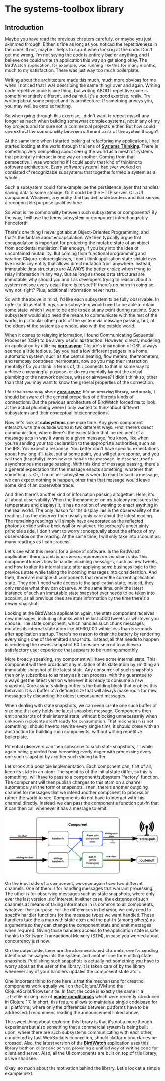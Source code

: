 # The systems-toolbox library

## Introduction

Maybe you have read the previous chapters carefully, or maybe you just skimmed through. Either is fine as long as you noticed the repetitiveness in the code. If not, maybe it helps to squint when looking at the code. Don't get me wrong, I'm not saying the code is entirely bad or anything, and I believe one could write an application this way an get along okay. The BirdWatch application, for example, was running like this for many months, much to my satisfaction. There was just way too much boilerplate. 

Writing about the architecture made this much, much more obvious for me when I noticed that I was describing the same things over and again. Writing code repetitive once is one thing, but writing ABOUT repetitive code is something entirely different, and painful. It's a good exercise, really. Try writing about some project and its architecture. If something annoys you, you may well be onto something.

So when going through this exercise, I didn't want to repeat myself any longer as much when building somewhat complex systems, not in any of my toy projects and for sure not in commercial projects, either. But how could one extract the commonality between different parts of the system though?

At the same time when I started looking at refactoring my applications, I had started looking at the world through the lens of **[Systems Thinking](https://en.wikipedia.org/wiki/Systems_thinking)**. There is something very compelling about seeing the world as a mesh of systems that potentially interact in one way or another. Coming from that perspective, I was wondering if I could apply that kind of thinking to software architecture. Every software system I had ever worked on consisted of recognizable subsystems that together formed a system as a whole.

Such a subsystem could, for example, be the persistence layer that handles saving data to some storage. Or it could be the HTTP server. Or a UI component. Whatever, any entity that has definable borders and that serves a recognizable purpose qualifies here.

So what is the commonality between such subsystems or components? By the way, I will use the terms subsystem or component interchangeably henceforth. 

There's one thing I never got about Object-Oriented Programming, and that's the fanfare about encapsulation. We then typically argue that encapsulation is important for protecting the mutable state of an object from accidental mutilation. Fair enough, if you buy into the idea of uncontained mutability. But coming from functional programming and wearing Clojure-colored glasses, I don't think application state should ever live inside any entity that allows direct mutation from anywhere. Instead, immutable data structures are ALWAYS the better choice when trying to relay information in any way. But as long as those data structures are immutable, why should you and I as developers trying to reason about a system not see every detail there is to see? If there's no harm in doing so, why not, right? Plus, additional information never hurts.

So with the above in mind, I'd like each subsystem to be fully observable. In order to do useful things, such subsystem would need to be able to retain some state, which I want to be able to see at any point during runtime. Such subsystem would also need the means to communicate with the rest of the world, in particular other parts of the system via message passing, but, at the edges of the system as a whole, also with the outside world.

When it comes to relaying information, I found Communicating Sequential Processes (CSP) to be a very useful abstraction. However, directly modeling an application by utilizing **[core.async](https://github.com/clojure/core.async)**, Clojure's incarnation of CSP, always seemed a little tedious. Say you had a few different gadgets in a home automation system, such as the central heating, flow meters, thermometers, and remotely controlled thermostats, how do you map their interaction mentally? Do you think in terms of, this connects to that in some way to achieve a meaningful purpose, or do you mentally lay out the actual plumbing or the network devices, wires or airwaves? I didn't think so, other than that you may want to know the general properties of the connection.

I felt the same way about **[core.async](https://github.com/clojure/core.async)**. It's an amazing library, and surely, I should be aware of the general properties of differents kinds of connections. But the previous architecture of BirdWatch forced me to look at the actual plumbing where I only wanted to think about different subsystems and their conceptual interconnections.

Now let's look at **subsystems** one more time. Any given component interacts with the outside world in two different ways. First, there's direct communication, where there's the expectation that the recipient of a message acts in way it wants to a given message. You know, like when you're sending your tax declaration to the appropriate authorities, such as the IRS. You expect a response. You better don't have specific expectations about how long it'll take, but at some point, you will get a response, and you will then (hopefully) know how to handle the message. In essence, that's asynchronous message passing. With this kind of message passing, there's a general expectation that the message enacts something, whatever that something is. Or, if no other subsystem is wired to react to such a message, we can expect nothing to happen, other than that message would leave some kind of an observable trace.

And then there's another kind of information passing altogether. Here, it's all about observability. When the thermometer on my balcony measures the temperature and displays it, it has no notion of wanting to enact anything in the real world. The only reason for the display lies in the observability of the reading. I as the observer then usually only care about the latest reading. The remaining readings will simply have evaporated as the reflected photons collide with a brick wall or whatever. Heisenberg's uncertainty principle aside, I don't want to worry conceptually about the effects of my observation on the reading. At the same time, I will only take into account as many readings as I can process.

Let's see what this means for a piece of software. In the BirdWatch application, there is a state or store component on the client side. This component knows how to handle incoming messages, such as new tweets, and how to alter its internal state after applying some business logic to the previous state while taking the incoming messages into consideration. And then, there are multiple UI components that render the current application state. They don't need write access to the application state; instead, they only render what they can observe. At the same time, only the latest instance of such an immutable state snapshot ever needs to be taken into account, as all previous ones are stale information by the time there's a newer snapshot.

Looking at the BirdWatch application again, the state component receives new messages, including chunks with the last 5000 tweets or whatever you choose. The state component, which handles such chunk messages, mutates its internal state atom like 50-60,000 within less than 5 seconds after application startup. There's no reason to drain the battery by rendering every single one of the emitted snapshots. Instead, all that needs to happen is rendering the newest snapshot 60 times per second to achieve a satisfactory user experience that appears to be running smoothly.

More broadly speaking, any component will have some internal state. This component will then broadcast any mutation of its state atom by emitting an immutable snapshot of the latest state. Any consumer of such snapshots then only subscribes to as many as it can process, with the guarantee to always get the latest version whenever it is ready to consume a new snapshot. Core.async's sliding buffer is the building block that enables this behavior. It is a buffer of a defined size that will always make room for new messages by discarding the oldest unconsumed messages.

When dealing with state snapshots, we can even create one such buffer of size one that only holds the latest snapshot message. Components then emit snapshots of their internal state, without blocking unnecessarily when unknown recipients aren't ready for consumption. That mechanism is not something I should have to rewrite every single time; it should come with an abstraction for building such components, without writing repetitive boilerplate.

Potential observers can then subscribe to such state snapshots, all while again being guarded from becoming overly eager with processing every one such snapshot by another such sliding buffer.

Let's look at a possible implementation. Each component can, first of all, keep its state in an atom. The specifics of the initial state differ, so this is something I will have to pass to a component/subsystem "factory" function. The component will then publish changes to this atom on a channel automatically in the form of snapshots. Then, there's another outgoing channel for messages that we intend another component to process or rather the world to see. Components do not have to interact with this channel directly. Instead, we can pass the component a function put-fn that it can then call whenever it has a message to emit.

![Subsystem/Component](images/system.png)

On the input side of a component, we once again have two different channels. One of them is for handling messages that warrant processing. The other is for observing messages such as state snapshots, where only ever the last version is of interest. In either case, the existence of such channels as means of taking information in is common to all components, whatever their purpose. For the differences in behavior, we only need to specify handler functions for the message types we want handled. These handlers take the a map with state atom and the put-fn (among others) as arguments so they can change the component state and emit messages when required. Giving those handlers access to the application state is safe thanks to Software Transactional Memory (STM), in case you worried about concurrency just now.

On the output side, there are the aforementioned channels, one for sending intentional messages into the system, and another one for emitting state snapshots. Publishing such snapshots is actually not something you have to worry about as the user of the library, it is taken care of by the library whenever any of your handlers updates the component state atom.

One important thing to note here is that the mechanisms for creating components work equally well on the Clojure/JVM and the ClojureScript/Browser side. In fact, the code is exactly the same in a `.cljc`file making use of **[reader conditionals](http://dev.clojure.org/display/design/Reader+Conditionals)** which were recently introduced in Clojure 1.7. In short, this feature allows to maintain a single code base for all platforms, where only the differences between platforms have to be addressed. I recommend reading the announcement linked above.

The sweet thing about exploring this library is that it's not a mere though experiment but also something that a commercial system is being built upon, where there are such subsystems communicating with each other, connected by fast WebSockets coonection, should platform boundaries be crossed. Also, the latest version of the **[BirdWatch](https://github.com/matthiasn/BirdWatch)** application uses this library both on client and server, providing a unified way of writing code for client and server. Also, all the UI components are built on top of this library, as we shall see.

Okay, so much about the motivation behind the library. Let's look at a simple example next.